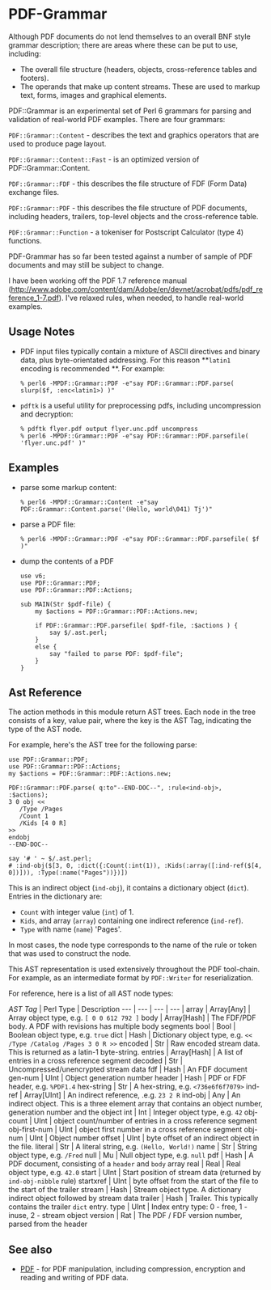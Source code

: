 PDF-Grammar
===========

Although PDF documents do not lend themselves to an overall BNF style grammar
description; there are areas where these can be put to use, including:

- The overall file structure (headers, objects, cross-reference tables and footers).
- The operands that make up content streams. These are used to markup text, forms,
images and graphical elements.

PDF::Grammar is an experimental set of Perl 6 grammars for parsing and validation of real-world PDF examples. There are
four grammars:

`PDF::Grammar::Content` - describes the text and graphics operators that are used to produce page layout.

`PDF::Grammar::Content::Fast` - is an optimized version of PDF::Grammar::Content.

`PDF::Grammar::FDF` - this describes the file structure of FDF (Form Data)
exchange files.

`PDF::Grammar::PDF` - this  describes the file structure of PDF documents,
including headers, trailers, top-level objects and the cross-reference table.

`PDF::Grammar::Function` - a tokeniser for Postscript Calculator (type 4) functions. 

PDF-Grammar has so far been tested against a number of sample of PDF documents and may still be subject to change.

I have been working off the PDF 1.7 reference manual (http://www.adobe.com/content/dam/Adobe/en/devnet/acrobat/pdfs/pdf_reference_1-7.pdf). I've relaxed rules, when needed, to handle real-world examples.

Usage Notes
-----------

- PDF input files typically contain a mixture of ASCII directives and binary data, plus byte-orientated addressing. For this
reason **`latin1` encoding is recommended **. For example:

   ```% perl6 -MPDF::Grammar::PDF -e"say PDF::Grammar::PDF.parse( slurp($f, :enc<latin1>) )"```

- `pdftk` is a useful utility for preprocessing pdfs, including uncompression and decryption:

    ```
    % pdftk flyer.pdf output flyer.unc.pdf uncompress
    % perl6 -MPDF::Grammar::PDF -e"say PDF::Grammar::PDF.parsefile( 'flyer.unc.pdf' )"
    ```

Examples
--------

- parse some markup content:

    ```% perl6 -MPDF::Grammar::Content -e"say PDF::Grammar::Content.parse('(Hello, world\041) Tj')"```

- parse a PDF file:

   ```% perl6 -MPDF::Grammar::PDF -e"say PDF::Grammar::PDF.parsefile( $f )"```

- dump the contents of a PDF

    ```
    use v6;
    use PDF::Grammar::PDF;
    use PDF::Grammar::PDF::Actions;

    sub MAIN(Str $pdf-file) {
        my $actions = PDF::Grammar::PDF::Actions.new;

        if PDF::Grammar::PDF.parsefile( $pdf-file, :$actions ) {
            say $/.ast.perl;
        }
        else {
            say "failed to parse PDF: $pdf-file";
        }
    }
    ```

Ast Reference
-------------
The action methods in this module return AST trees. Each node in the
tree consists of a key, value pair, where the key is the AST Tag,
indicating the type of the AST node.

For example, here's the AST tree for the following parse:

```
use PDF::Grammar::PDF;
use PDF::Grammar::PDF::Actions;
my $actions = PDF::Grammar::PDF::Actions.new;

PDF::Grammar::PDF.parse( q:to"--END-DOC--", :rule<ind-obj>, :$actions);
3 0 obj <<
   /Type /Pages
   /Count 1
   /Kids [4 0 R]
>>
endobj
--END-DOC--

say '# ' ~ $/.ast.perl;
# :ind-obj($[3, 0, :dict({:Count(:int(1)), :Kids(:array([:ind-ref($[4, 0])])), :Type(:name("Pages"))})])
```

This is an indirect object (`ind-obj`), it contains a dictionary object (`dict`). Entries in the dictionary are:
- `Count` with integer value (`int`) of 1.
- `Kids`, and array (`array`) containing one indirect reference (`ind-ref`).
- `Type` with name (`name`) 'Pages'.

In most cases, the node type corresponds to the name of the rule or token that was used to construct the node.

This AST representation is used extensively throughout the PDF tool-chain. For example, as an intermediate format by `PDF::Writer` for reserialization.

For reference, here is a list of all AST node types:

*AST Tag* | Perl Type | Description
--- | --- | --- | --- |
array | Array[Any] | Array object type, e.g. `[ 0 0 612 792 ]`
body | Array[Hash] | The FDF/PDF body. A PDF with revisions has multiple body segments
bool | Bool | Boolean object type, e.g. `true`
dict | Hash | Dictionary object type, e.g. `<< /Type /Catalog /Pages 3 0 R >>`
encoded | Str | Raw encoded stream data. This is returned as a latin-1 byte-string.
entries | Array[Hash] | A list of entries in a cross reference segment
decoded | Str | Uncompressed/unencrypted stream data
fdf | Hash | An FDF document
gen-num | UInt | Object generation number
header | Hash | PDF or FDF header, e.g. `%PDF1.4`
hex-string | Str | A hex-string, e.g. `<736e6f6f7079>`
ind-ref | Array[UInt] | An indirect reference, .e.g. `23 2 R`
ind-obj | Any | An indirect object. This is a three element array that contains an object number, generation number and the object
int | Int | Integer object type, e.g. `42`
obj-count | UInt | object count/number of entries in a cross reference segment
obj-first-num | UInt | object first number in a  cross reference segment
obj-num | UInt | Object number
offset | UInt | byte offset of an indirect object in the file.
literal | Str | A literal string, e.g. `(Hello, World!)`
name | Str | String object type, e.g. `/Fred`
null | Mu | Null object type, e.g. `null`
pdf | Hash | A PDF document, consisting of a `header` and `body` array
real | Real | Real object type, e.g. `42.0`
start | UInt | Start position of stream data (returned by `ind-obj-nibble` rule)
startxref | UInt | byte offset from the start of the file to the start of the trailer
stream | Hash | Stream object type. A dictionary indirect object followed by stream data
trailer | Hash | Trailer. This typically contains the trailer `dict` entry.
type | UInt | Index entry type: 0 - free, 1 - inuse, 2 - stream object
version | Rat | The PDF / FDF version number, parsed from the header

## See also

- [PDF](https://github.com/p6-pdf/perl6-PDF-Tools) - for PDF manipulation, including compression, encryption and reading and writing of PDF data.

